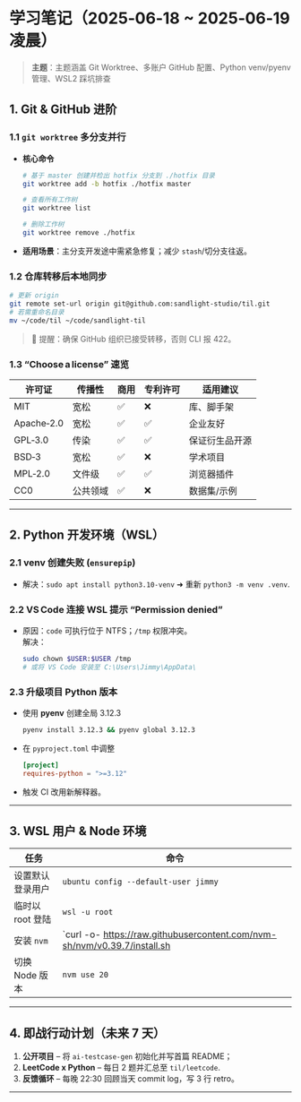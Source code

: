 # 学习笔记（2025‑06‑18 ~ 2025‑06‑19 凌晨）
> **主题**：主题涵盖 Git Worktree、多账户 GitHub 配置、Python venv/pyenv 管理、WSL2 踩坑排查
## 1. Git & GitHub 进阶
### 1.1 `git worktree` 多分支并行
- **核心命令**  
  ```bash
  # 基于 master 创建并检出 hotfix 分支到 ./hotfix 目录
  git worktree add -b hotfix ./hotfix master
  
  # 查看所有工作树
  git worktree list
  
  # 删除工作树
  git worktree remove ./hotfix
  ```
- **适用场景**：主分支开发途中需紧急修复；减少 `stash`/切分支往返。

### 1.2 仓库转移后本地同步
```bash
# 更新 origin
git remote set-url origin git@github.com:sandlight-studio/til.git
# 若需重命名目录
mv ~/code/til ~/code/sandlight-til
```
> 🎯 提醒：确保 GitHub 组织已接受转移，否则 CLI 报 422。

### 1.3 “Choose a license” 速览

| 许可证 | 传播性 | 商用 | 专利许可 | 适用建议 |
|--------|--------|------|---------|---------|
| MIT | 宽松 | ✅ | ❌ | 库、脚手架 |
| Apache‑2.0 | 宽松 | ✅ | ✅ | 企业友好 |
| GPL‑3.0 | 传染 | ✅ | ✅ | 保证衍生品开源 |
| BSD‑3 | 宽松 | ✅ | ❌ | 学术项目 |
| MPL‑2.0 | 文件级 | ✅ | ✅ | 浏览器插件 |
| CC0 | 公共领域 | ✅ | ❌ | 数据集/示例 |

---

## 2. Python 开发环境（WSL）

### 2.1 venv 创建失败 (`ensurepip`)
- 解决：`sudo apt install python3.10-venv` ➜ 重新 `python3 -m venv .venv`.

### 2.2 VS Code 连接 WSL 提示 “Permission denied”
- 原因：`code` 可执行位于 NTFS；`/tmp` 权限冲突。  
  解决：  
  ```bash
  sudo chown $USER:$USER /tmp
  # 或将 VS Code 安装至 C:\Users\Jimmy\AppData\
  ```

### 2.3 升级项目 Python 版本
- 使用 **pyenv** 创建全局 3.12.3  
  ```bash
  pyenv install 3.12.3 && pyenv global 3.12.3
  ```
- 在 `pyproject.toml` 中调整  
  ```toml
  [project]
  requires-python = ">=3.12"
  ```
- 触发 CI 改用新解释器。

---

## 3. WSL 用户 & Node 环境

| 任务 | 命令 |
|------|------|
| 设置默认登录用户 | `ubuntu config --default-user jimmy` |
| 临时以 root 登陆 | `wsl -u root` |
| 安装 `nvm` | `curl -o- https://raw.githubusercontent.com/nvm-sh/nvm/v0.39.7/install.sh | bash` |
| 切换 Node 版本 | `nvm use 20` |

---

## 4. 即战行动计划（未来 7 天）

1. **公开项目** – 将 `ai-testcase-gen` 初始化并写首篇 README；
2. **LeetCode x Python** – 每日 2 题并汇总至 `til/leetcode`.
3. **反馈循环** – 每晚 22:30 回顾当天 commit log，写 3 行 retro。

---